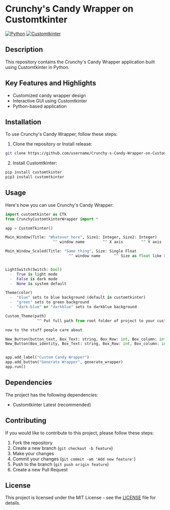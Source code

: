   # Crunchy's Candy Wrapper on Customtkinter
  
  [![Python](https://img.shields.io/badge/Python-3.9-blue)](https://www.python.org/)
  [![Customtkinter](https://img.shields.io/badge/Customtkinter-v1.0-orange)](https://github.com/customtkinter)
  
  ## Description
  
  This repository contains the Crunchy's Candy Wrapper application built using Customtkinter in Python.
  
  ## Key Features and Highlights
  
  - Customized candy wrapper design
  - Interactive GUI using Customtkinter
  - Python-based application
  
  ## Installation
  
  To use Crunchy's Candy Wrapper, follow these steps:
  
  1. Clone the repository or Install release:
  
  ```bash
  git clone https://github.com/username/Crunchy-s-Candy-Wrapper-on-Customtkinter.git
  ```
  
  2. Install Customtkinter:
  
  ```bash
  pip install customtkinter
  pip3 install customtkinter
  ```
  
  ## Usage
  
  Here's how you can use Crunchy's Candy Wrapper:
  
  ```python
  import customtkinter as CTk
  from CrunchyCustomtkinterWrapper import *
  
  app = CustomTkinter()
  
  Main_Window(Title: "Whatever here", Size1: Integer, Size2: Integer)
                       ^^ window name        ^^ X axis        ^^ Y axis
  
  Main_Window_Scaled(Title: "Same thing", Size: Single Float
                              ^^ window name      ^^ Size as float like 800.64
  
  
  LightSwitch(Switch: bool)
    -  True is light mode
    -  False is dark mode
    -  None is system default
  
  Theme(color)
    -  "blue" sets to blue background (default in customtkinter)
    -  "green" sets to green background
    -  "dark-blue" or "darkblue" sets to darkblue background
  
  Custom_Theme(path)
                ^^ Put full path from root folder of project to your custom json theme
  
  now to the stuff people care about
  
  New_Button(button_text, Box_Text: string, Box_Row: int, Box_column: int, Box_paddx: int, Box_paddy: (range), callback: DefaultCallback put if you dont know what to putß
  New_Button(Box_identity, Box_Text: string, Box_Row: int, Box_column: int, Box_Padx: int, Bot_Sticky: string normaly "w", Box_Sticky: bool)
  
  
  app.add_label("Custom Candy Wrapper")
  app.add_button("Generate Wrapper", generate_wrapper)
  app.run()
  ```
  
  ## Dependencies
  
  The project has the following dependencies:
  
  - Customtkinter Latest (recommended)
  
  ## Contributing
  
  If you would like to contribute to this project, please follow these steps:
  
  1. Fork the repository
  2. Create a new branch (`git checkout -b feature`)
  3. Make your changes
  4. Commit your changes (`git commit -am 'Add new feature'`)
  5. Push to the branch (`git push origin feature`)
  6. Create a new Pull Request
  
  ## License

This project is licensed under the MIT License - see the [LICENSE](LICENSE) file for details.
